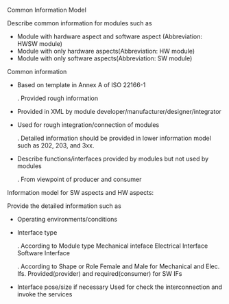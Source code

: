 Common Information Model 

Describe common information for modules such as 
- Module with hardware aspect and software aspect (Abbreviation: HWSW module)
- Module with only hardware aspects(Abbreviation: HW module)
- Module with only software aspects(Abbreviation: SW module)

Common information
- Based on template in Annex A of ISO 22166-1

  . Provided rough information
- Provided in XML by module developer/manufacturer/designer/integrator
- Used for rough integration/connection of modules

  . Detailed information should be provided in lower information model such as 202, 203, and 3xx.
- Describe functions/interfaces provided by modules but not used by modules

  . From viewpoint of producer and consumer

Information model for SW aspects and HW aspects:

Provide the detailed information such as
- Operating environments/conditions
- Interface type

  . According to Module type
    Mechanical inteface
    Electrical Interface
    Software Interface
   
  . According to Shape or Role
    Female and Male  for Mechanical and Elec. Ifs.
    Provided(provider) and required(consumer) for SW IFs
- Interface pose/size if necessary
Used for check the interconnection and invoke the services

